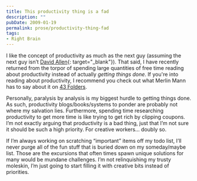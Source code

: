 ```yaml
---
title: This productivity thing is a fad
description: ""
pubDate: 2009-01-19
permalink: prose/productivity-thing-fad
tags:
- Right Brain
---
```


I like the concept of productivity as much as the next guy (assuming the next guy isn’t [David Allen](https://www.amazon.com/dp/0142000280?tag=ryan0d-20&amp;camp=213381&amp;creative=390973&amp;linkCode=as4&amp;creativeASIN=0142000280&amp;adid=1CY6RYGFXJB48X9VE86K&amp;){: target="_blank"}).  That said, I have recently returned from the torpor of spending large quantities of free time reading about productivity instead of actually *getting things done*. If you're into reading about productivity, I recommend you check out what Merlin Mann has to say about it on [43 Folders](http://www.43folders.com/ "Find the time and attention to do your best creative work.").

Personally, paralysis by analysis is my biggest hurdle to getting things done. As such, productivity blogs/books/systems to ponder are probably not where my salvation lies.  Furthermore, spending time researching productivity to get more time is like trying to get rich by clipping coupons. I’m not exactly arguing that productivity is a bad thing, just that I’m not sure it should be such a high priority. For creative workers… doubly so.

If I’m always working on scratching “important” items off my todo list, I’ll never purge all of the fun stuff that is buried down on my someday/maybe list. Those are the excursions that often times spawn unique solutions for many would be mundane challenges. I’m not relinquishing my trusty moleskin, I’m just going to start filling it with creative bits instead of priorities.